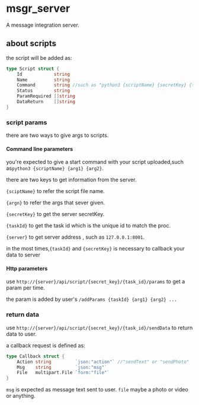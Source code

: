 # msgr_server
A message integration server.

## about scripts
the script will be added as:

```go
type Script struct {
	Id            string
	Name          string
	Command       string //such as "python3 {scriptName} {secretKey} {taskId} {arg1} {arg2}"
	Status        string
	ParamRequired []string
	DataReturn    []string
}
```

### script params

there are two ways to give args to scripts.

#### Command line parameters
you're expected to give a start command with your script uploaded,such as`python3 {scriptName} {arg1} {arg2}`.

there are two keys to get information from the server.

`{sciptName}` to refer the script file name.

`{argn}` to refer the args that sever given.

`{secretKey}` to get the server secretKey.

`{taskId}` to get the task id which is the unique id to match the proc.

`{server}` to get server address , such as `127.0.0.1:8001`.

in the most times,`{taskId}` and `{secretKey}` is necessary to callback your data to server

#### Http parameters

use `http://{server}/api/script/{secret_key}/{task_id}/params` to get a param per time.

the param is added by user's `/addParams {taskId} {arg1} {arg2} ...`

### return data

use `http://{server}/api/script/{secret_key}/{task_id}/sendData` to return data to user.

a callback request is defined as:

```go
type Callback struct {
	Action string         `json:"action"` //"sendText" or "sendPhoto"
	Msg    string         `json:"msg"`
	File   multipart.File `form:"file"`
}
```

`msg` is expected as message text sent to user.
`file` maybe a photo or video or anything.